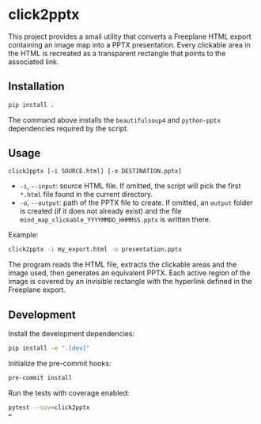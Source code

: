 # click2pptx

This project provides a small utility that converts a Freeplane HTML
export containing an image map into a PPTX presentation. Every clickable
area in the HTML is recreated as a transparent rectangle that points to
the associated link.

## Installation

```bash
pip install .
```

The command above installs the `beautifulsoup4` and `python-pptx`
dependencies required by the script.

## Usage

```
click2pptx [-i SOURCE.html] [-o DESTINATION.pptx]
```

- `-i`, `--input`: source HTML file. If omitted, the script will pick the
  first `*.html` file found in the current directory.
- `-o`, `--output`: path of the PPTX file to create. If omitted, an
  `output` folder is created (if it does not already exist) and the file
  `mind_map_clickable_YYYYMMDD_HHMMSS.pptx` is written there.

Example:

```bash
click2pptx -i my_export.html -o presentation.pptx
```

The program reads the HTML file, extracts the clickable areas and the
image used, then generates an equivalent PPTX. Each active region of the
image is covered by an invisible rectangle with the hyperlink defined in
the Freeplane export.

## Development

Install the development dependencies:

```bash
pip install -e ".[dev]"
```

Initialize the pre-commit hooks:

```bash
pre-commit install
```

Run the tests with coverage enabled:

```bash
pytest --cov=click2pptx
=
```
